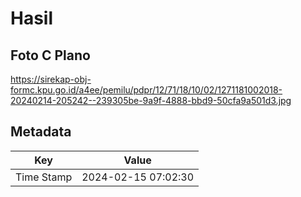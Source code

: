 # Hasil

## Foto C Plano

https://sirekap-obj-formc.kpu.go.id/a4ee/pemilu/pdpr/12/71/18/10/02/1271181002018-20240214-205242--239305be-9a9f-4888-bbd9-50cfa9a501d3.jpg


## Metadata

| Key        | Value               |
| ---------- | ------------------- |
| Time Stamp | 2024-02-15 07:02:30 |




